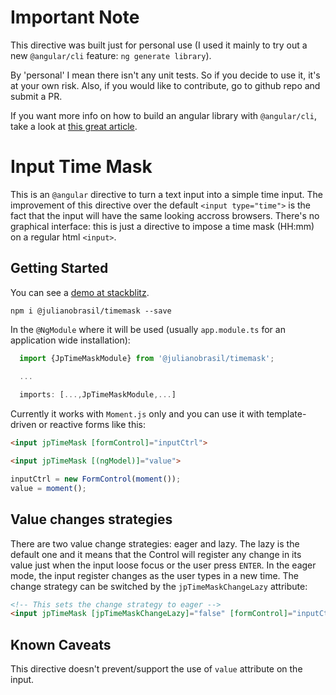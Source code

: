 # Important Note

This directive was built just for personal use (I used it mainly to try out a new `@angular/cli`
feature: `ng generate library`).

By 'personal' I mean there isn't any unit tests. So if you decide to use it, it's at your own risk.
Also, if you would like to contribute, go to github repo and submit a PR.

If you want more info on how to build an angular library with `@angular/cli`, take a look at
[this great article](https://medium.com/@tomsu/how-to-build-a-library-for-angular-apps-4f9b38b0ed11).

# Input Time Mask

This is an `@angular` directive to turn a text input into a simple time input. The improvement of
this directive over the default `<input type="time">` is the fact that the input will have the same
looking accross browsers. There's no graphical interface: this is just a directive to impose a time
mask (HH:mm) on a regular html `<input>`.

## Getting Started

You can see a [demo at stackblitz](https://stackblitz.com/edit/angular-timemask-demo).

`npm i @julianobrasil/timemask --save`

In the `@NgModule` where it will be used (usually `app.module.ts` for an application wide
installation):

```ts
  import {JpTimeMaskModule} from '@julianobrasil/timemask';
  
  ...

  imports: [...,JpTimeMaskModule,...]
```

Currently it works with `Moment.js` only and you can use it with template-driven or reactive forms
like this:

```html
<input jpTimeMask [formControl]="inputCtrl">

<input jpTimeMask [(ngModel)]="value">
```

```ts
inputCtrl = new FormControl(moment());
value = moment();
```

## Value changes strategies

There are two value change strategies: eager and lazy. The lazy is the default one and it means
that the Control will register any change in its value just when the input loose focus or the user
press `ENTER`. In the eager mode, the input register changes as the user types in a new time. The
change strategy can be switched by the `jpTimeMaskChangeLazy` attribute:

```html
<!-- This sets the change strategy to eager --> 
<input jpTimeMask [jpTimeMaskChangeLazy]="false" [formControl]="inputCtrl">
```
## Known Caveats

This directive doesn't prevent/support the use of `value` attribute on the input.
